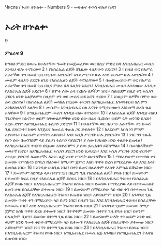 ﻿
 Числа / ኦሪት ዘኍልቍ - Numbers 9 - መጽሐፍ ቅዱስ ብሉይ ኪዳን
# ኦሪት ዘኍልቍ
9
### ምዕራፍ 9
ከግብፅ ምድር በወጡ በሁለተኛው ዓመት በመጀመሪያው ወር በሲና ምድረ በዳ እግዚአብሔር ሙሴን እንዲህ ብሎ ተናገረው።
2 ፤ የእስራኤል ልጆች በጊዜው ፋሲካውን ያድርጉ፤
3 ፤ በዚህ ወር በአሥራ አራተኛው ቀን በመሸ ጊዜ በጊዜው አድርጉት፤ እንደ ሥርዓቱ ሁሉ እንደ ፍርዱም ሁሉ አድርጉት።
4 ፤ ሙሴም ፋሲካን ያደርጉ ዘንድ የእስራኤልን ልጆች ተናገራቸው።
5 ፤ በመጀመሪያውም ወር በአሥራ አራተኛው ቀን በመሸ ጊዜ በሲና ምድረ በዳ ፋሲካን አደረጉ፤ እግዚአብሔር ሙሴን እንዳዘዘው እንዲሁ የእስራኤል ልጆች አደረጉ።
6 ፤ በሞተ ሰው ሬሳ የረከሱ ሰዎችም ነበሩ፥ ስለዚህም በዚያ ቀን ፋሲካን ያደርጉ ዘንድ አልቻሉም። በዚያም ቀን ወደ ሙሴና ወደ አሮን ቀረቡ።
7 ፤ እነዚያም ሰዎች። በሞተ ሰው ሬሳ ረክሰናል፤ በእስራኤል ልጆች መካከል በጊዜው ቍርባን ለእግዚአብሔር እንዳናቀርብ ስለ ምን እንከለከላለን? አሉት።
8 ፤ ሙሴም። እግዚአብሔር ስለ እናንተ የሚያዝዘውን እስክሰማ ድረስ ቈዩ አላቸው።
9 ፤ እግዚአብሔርም ሙሴን እንዲህ ብሎ ተናገረው።
10 ፤ ለእስራኤል ልጆች እንዲህ ብለህ ንገራቸው። ከእናንተ ወይም ከትውልዶቻችሁ ዘንድ ሰው በሬሳ ቢረክስ፥ ወይም ሩቅ መንገድ ቢሄድ፥ እርሱ ደግሞ ለእግዚአብሔር ፋሲካን ያድርግ።
11 ፤ በሁለተኛው ወር በአሥራ አራተኛው ቀን በመሸ ጊዜ ያድርጉት፤ ከቂጣ እንጀራና ከመራራ ቅጠል ጋር ይብሉት።
12 ፤ ከእርሱም እስከ ነገ ምንም አያስቀሩ፥ ከእርሱም አጥንትን አይስበሩ፤ እንደ ፋሲካ ሥርዓት ሁሉ ያድርጉት።
13 ፤ ነገር ግን ንጹሕ የሆነ ሰው በመንገድም ላይ ያልሆነ ፋሲካን ባያደርግ፥ ያ ሰው ከሕዝቡ ዘንድ ተለይቶ ይጠፋል፤ የእግዚአብሔርን ቍርባን በጊዜው አላቀረበምና ያ ሰው ኃጢአቱን ይሸከማል።
14 ፤ በመካከላችሁም መጻተኛ ቢኖር፥ ለእግዚአብሔር ፋሲካን ያደርግ ዘንድ ቢወድድ፥ እንደ ፋሲካ ሥርዓት እንደ ፍርዱም እንዲሁ ያድርግ፤ ለመጻተኛና ለአገር ልጅ አንድ ሥርዓት ይሁንላችሁ።
15 ፤ ማደሪያውም በተተከለ ቀን ደመናው የምስክሩን ድንኳን ሸፈነው፤ ከማታም ጀምሮ እስከ ጥዋት ድረስ በማደሪያው ላይ እንደ እሳት ይመስል ነበር።
16 ፤ እንዲሁ ሁልጊዜ ነበረ፤ በቀን ደመና በሌሊትም የእሳት አምሳል ይሸፍነው ነበር።
17 ፤ ደመናውም ከድንኳኑ ላይ በተነሣ ጊዜ በዚያን ጊዜ የእስራኤል ልጆች ይጓዙ ነበር፤ ደመናውም በቆመበት ስፍራ በዚያ የእስራኤል ልጆች ይሰፍሩ ነበር።
18 ፤ በእግዚአብሔር ትእዛዝ የእስራኤል ልጆች ይጓዙ ነበር፥ በእግዚአብሔርም ትእዛዝ ይሰፍሩ ነበር። ደመናው በማደሪያው ላይ በተቀመጠበት ዘመን ሁሉ በሰፈራቸው ይቀመጡ ነበር።
19 ፤ ደመናውም በማደሪያው ላይ ብዙ ቀን በተቀመጠ ጊዜ የእስራኤል ልጆች የእግዚአብሔርን ትእዛዝ ይጠብቁ ነበር፥ አይጓዙምም ነበር።
20 ፤ አንዳንድ ጊዜ ደመናው ጥቂት ቀን በማደሪያው ላይ ይሆን ነበር፤ በዚያን ጊዜ እንደ እግዚአብሔር ትእዛዝ በሰፈራቸው ይቀመጡ ነበር፤ እንደ እግዚአብሔርም ትእዛዝ ይጓዙ ነበር።
21 ፤ አንዳንድ ጊዜም ደመናው ከማታ ጀምሮ እስከ ጥዋት ድረስ ይቀመጥ ነበር፤ በጥዋትም ደመናው በተነሣ ጊዜ ይጓዙ ነበር፤ በቀንም በሌሊትም ቢሆን፥ ደመናው በተነሣ ጊዜ ይጓዙ ነበር።
22 ፤ ደመናውም ሁለት ቀን ወይም አንድ ወር ወይም አንድ ዓመት ቆይቶ በማደሪያው ላይ ቢቀመጥ የእስራኤል ልጆች በሰፈራቸው ይቀመጡ ነበር፥ አይጓዙምም ነበር፤ ነገር ግን በተነሣ ጊዜ ይጓዙ ነበር።
23 ፤ በእግዚአብሔር ትእዛዝ ይሰፍሩ ነበር፥ በእግዚአብሔርም ትእዛዝ ይጓዙ ነበር፥ እግዚአብሔር በሙሴ እጅ እንዳዘዘ የእግዚአብሔርን ትእዛዝ ይጠብቁ ነበር። 
